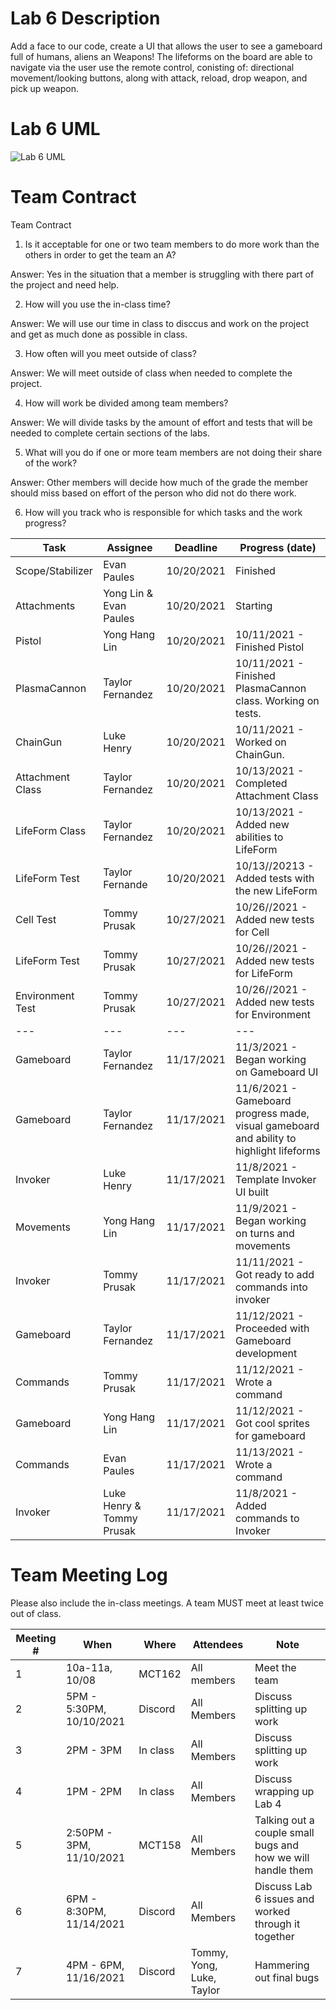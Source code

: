 # Lab 6 Description

Add a face to our code, create a UI that allows the user to see a gameboard full of humans, aliens an Weapons! The lifeforms on the board are able to navigate via the user use the remote control, conisting of: directional movement/looking buttons, along with attack, reload, drop weapon, and pick up weapon.

# Lab 6 UML 
![Lab 6 UML](Lab6UML.png)
# Team Contract

Team Contract

1) Is it acceptable for one or two team members to do more work than the others in order to get the team an A?

Answer: Yes in the situation that a member is struggling with there part of the project and need help.

2) How will you use the in-class time?

Answer: We will use our time in class to disccus and work on the project and get as much done as possible in class.

3) How often will you meet outside of class?

Answer: We will meet outside of class when needed to complete the project.

4) How will work be divided among team members?

Answer: We will divide tasks by the amount of effort and tests that will be needed to complete certain sections of the labs.

5) What will you do if one or more team members are not doing their share of the work?

Answer: Other members will decide how much of the grade the member should miss based on effort of the person who did not do there work.

6) How will you track who is responsible for which tasks and the work progress?

| Task | Assignee | Deadline | Progress (date) |
|---|---|---|---|
| Scope/Stabilizer| Evan Paules | 10/20/2021 | Finished |
| Attachments | Yong Lin & Evan Paules | 10/20/2021 | Starting |
| Pistol | Yong Hang Lin | 10/20/2021 | 10/11/2021 - Finished Pistol |
| PlasmaCannon | Taylor Fernandez | 10/20/2021 | 10/11/2021 - Finished PlasmaCannon class. Working on tests.|
| ChainGun | Luke Henry | 10/20/2021 | 10/11/2021 - Worked on ChainGun.|
|Attachment Class | Taylor Fernandez | 10/20/2021 | 10/13/2021  - Completed Attachment Class|
|LifeForm Class | Taylor Fernandez | 10/20/2021 | 10/13/2021 - Added new abilities to LifeForm|
|LifeForm Test | Taylor Fernande | 10/20/2021 | 10/13//20213 - Added tests with the new LifeForm |
|Cell Test | Tommy Prusak | 10/27/2021 | 10/26//2021 - Added new tests for Cell |
|LifeForm Test | Tommy Prusak | 10/27/2021 | 10/26//2021 - Added new tests for LifeForm |
|Environment Test | Tommy Prusak | 10/27/2021 | 10/26//2021 - Added new tests for Environment |
|---|---|---|---|
| Gameboard | Taylor Fernandez | 11/17/2021 | 11/3/2021 - Began working on Gameboard UI |
| Gameboard | Taylor Fernandez | 11/17/2021 | 11/6/2021 - Gameboard progress made, visual gameboard and ability to highlight lifeforms |
| Invoker | Luke Henry | 11/17/2021 | 11/8/2021 - Template Invoker UI built |
| Movements | Yong Hang Lin | 11/17/2021 | 11/9/2021 - Began working on turns and movements |
| Invoker | Tommy Prusak | 11/17/2021 | 11/11/2021 - Got ready to add commands into invoker |
| Gameboard | Taylor Fernandez | 11/17/2021 | 11/12/2021 - Proceeded with Gameboard development |
| Commands | Tommy Prusak | 11/17/2021 | 11/12/2021 - Wrote a command |
| Gameboard | Yong Hang Lin | 11/17/2021 | 11/12/2021 - Got cool sprites for gameboard |
| Commands | Evan Paules | 11/17/2021 | 11/13/2021 - Wrote a command |
| Invoker | Luke Henry & Tommy Prusak | 11/17/2021 | 11/8/2021 - Added commands to Invoker |

# Team Meeting Log

Please also include the in-class meetings. A team MUST meet at least twice out
of class.

| Meeting # | When | Where | Attendees | Note |
|---|---|---|---|---|
| 1 | 10a-11a, 10/08 | MCT162 | All members | Meet the team |
| 2 | 5PM - 5:30PM, 10/10/2021 | Discord | All Members | Discuss splitting up work|
| 3 | 2PM - 3PM | In class | All Members | Discuss splitting up work|
| 4 | 1PM - 2PM | In class | All Members | Discuss wrapping up Lab 4 | 
| 5 | 2:50PM - 3PM, 11/10/2021 | MCT158 | All Members | Talking out a couple small bugs and how we will handle them | 
| 6 | 6PM - 8:30PM, 11/14/2021 | Discord | All Members | Discuss Lab 6 issues and worked through it together |
| 7 | 4PM - 6PM, 11/16/2021 | Discord | Tommy, Yong, Luke, Taylor | Hammering out final bugs |


